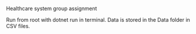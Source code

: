 Healthcare system group assignment

Run from root with dotnet run in terminal. Data is stored in the Data folder in CSV files.
